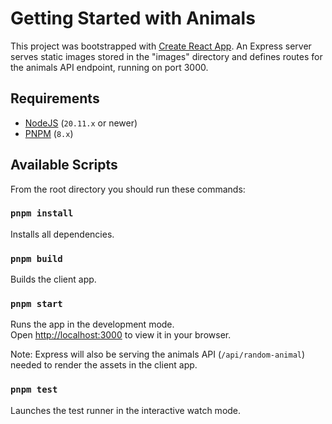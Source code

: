 # Getting Started with Animals

This project was bootstrapped with [Create React App](https://github.com/facebook/create-react-app).
An Express server serves static images stored in the "images" directory and defines routes for the animals API endpoint, running on port 3000.

## Requirements

- [NodeJS](https://nodejs.org/en/) (`20.11.x` or newer)
- [PNPM](https://pnpm.io) (`8.x`)

## Available Scripts

From the root directory you should run these commands:

### `pnpm install`

Installs all dependencies.

### `pnpm build`

Builds the client app.

### `pnpm start`

Runs the app in the development mode.\
Open [http://localhost:3000](http://localhost:3000) to view it in your browser.

Note: Express will also be serving the animals API (`/api/random-animal`) needed to render the assets in the client app.

### `pnpm test`

Launches the test runner in the interactive watch mode.
